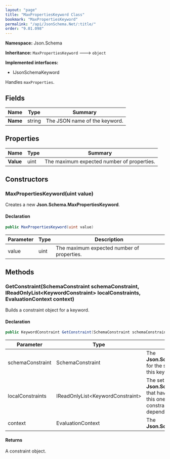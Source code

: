 ```yaml
---
layout: "page"
title: "MaxPropertiesKeyword Class"
bookmark: "MaxPropertiesKeyword"
permalink: "/api/JsonSchema.Net/:title/"
order: "9.01.098"
---
```

**Namespace:** Json.Schema

**Inheritance:**
`MaxPropertiesKeyword`
 🡒 
`object`

**Implemented interfaces:**

- IJsonSchemaKeyword

Handles `maxProperties`.

## Fields

| Name | Type | Summary |
|---|---|---|
| **Name** | string | The JSON name of the keyword. |

## Properties

| Name | Type | Summary |
|---|---|---|
| **Value** | uint | The maximum expected number of properties. |

## Constructors

### MaxPropertiesKeyword(uint value)

Creates a new **Json.Schema.MaxPropertiesKeyword**.

#### Declaration

```c#
public MaxPropertiesKeyword(uint value)
```

| Parameter | Type | Description |
|---|---|---|
| value | uint | The maximum expected number of properties. |


## Methods

### GetConstraint(SchemaConstraint schemaConstraint, IReadOnlyList\<KeywordConstraint\> localConstraints, EvaluationContext context)

Builds a constraint object for a keyword.

#### Declaration

```c#
public KeywordConstraint GetConstraint(SchemaConstraint schemaConstraint, IReadOnlyList<KeywordConstraint> localConstraints, EvaluationContext context)
```

| Parameter | Type | Description |
|---|---|---|
| schemaConstraint | SchemaConstraint | The **Json.Schema.SchemaConstraint** for the schema object that houses this keyword. |
| localConstraints | IReadOnlyList\<KeywordConstraint\> | The set of other **Json.Schema.KeywordConstraint**s that have been processed prior to this one. Will contain the constraints for keyword dependencies. |
| context | EvaluationContext | The **Json.Schema.EvaluationContext**. |


#### Returns

A constraint object.

